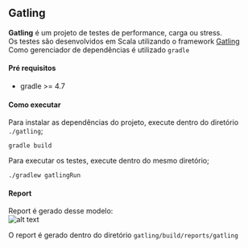 ## Gatling

**Gatling** é um projeto de testes de performance, carga ou stress. <br/>
Os testes são desenvolvidos em Scala utilizando o framework [Gatling](https://gatling.io/) <br/>
Como gerenciador de dependências é utilizado `gradle`

#### Pré requisitos

- gradle >= 4.7

#### Como executar

Para instalar as dependências do projeto, execute dentro do diretório `./gatling`;
```
gradle build
```

Para executar os testes, execute dentro do mesmo diretório;

```
./gradlew gatlingRun
```

#### Report
Report é gerado desse modelo: <br/>
![alt text](https://github.com/WarleyGabriel/gatling/blob/master/images/report.png)

O report é gerado dentro do diretório `gatling/build/reports/gatling`
